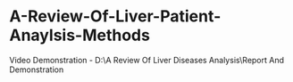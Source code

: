 # A-Review-Of-Liver-Patient-Anaylsis-Methods

Video Demonstration - D:\A Review Of Liver Diseases Analysis\Report And Demonstration
